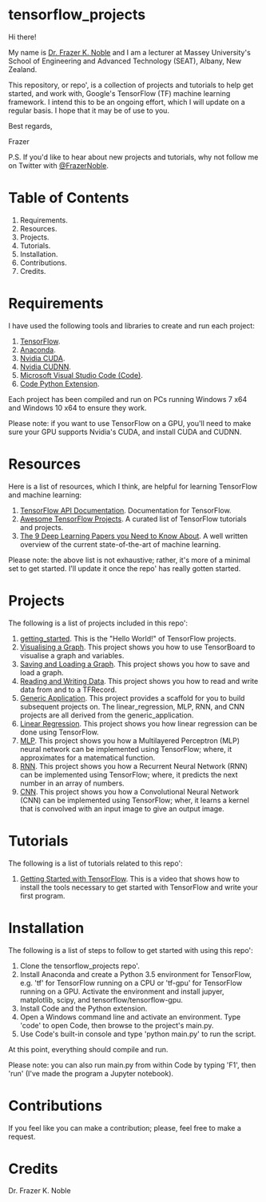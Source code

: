 # tensorflow_projects

Hi there!

My name is [Dr. Frazer K. Noble]() and I am a lecturer at Massey University's School of Engineering and Advanced Technology (SEAT), Albany, New Zealand.

This repository, or repo', is a collection of projects and tutorials to help get started, and work with, Google's TensorFlow (TF) machine learning framework. I intend this to be an ongoing effort, which I will update on a regular basis. I hope that it may be of use to you.

Best regards,

Frazer

P.S. If you'd like to hear about new projects and tutorials, why not follow me on Twitter with [@FrazerNoble](https://twitter.com/FrazerNoble).

# Table of Contents

1. Requirements.
1. Resources.
1. Projects.
1. Tutorials.
1. Installation.
1. Contributions.
1. Credits.

# Requirements

I have used the following tools and libraries to create and run each project:

1. [TensorFlow](https://www.tensorflow.org/).
1. [Anaconda](https://www.continuum.io/).
1. [Nvidia CUDA](https://developer.nvidia.com/cuda-zone).
1. [Nvidia CUDNN](https://developer.nvidia.com/cudnn).
1. [Microsoft Visual Studio Code (Code)](https://code.visualstudio.com/).
1. [Code Python Extension](https://marketplace.visualstudio.com/items?itemName=donjayamanne.python).

Each project has been compiled and run on PCs running Windows 7 x64 and Windows 10 x64 to ensure they work.

Please note: if you want to use TensorFlow on a GPU, you'll need to make sure your GPU supports Nvidia's CUDA, and install CUDA and CUDNN.

# Resources

Here is a list of resources, which I think, are helpful for learning TensorFlow and machine learning:

1. [TensorFlow API Documentation](https://www.tensorflow.org/api_docs/). Documentation for TensorFlow.
1. [Awesome TensorFlow Projects](https://github.com/jtoy/awesome-tensorflow). A curated list of TensorFlow tutorials and projects.
1. [The 9 Deep Learning Papers you Need to Know About](https://adeshpande3.github.io/adeshpande3.github.io/The-9-Deep-Learning-Papers-You-Need-To-Know-About.html). A well written overview of the current state-of-the-art of machine learning.

Please note: the above list is not exhaustive; rather, it's more of a minimal set to get started. I'll update it once the repo' has really gotten started.

# Projects

The following is a list of projects included in this repo':

1. [getting_started](https://github.com/FKNoble/tensorflow_projects/tree/master/getting_started). This is the "Hello World!" of TensorFlow projects.
1. [Visualising a Graph](https://github.com/FKNoble/tensorflow_projects/tree/master/visualising_a_graph). This project shows you how to use TensorBoard to visualise a graph and variables.
1. [Saving and Loading a Graph](https://github.com/FKNoble/tensorflow_projects/tree/master/saving_and_loading_a_graph). This project shows you how to save and load a graph.
1. [Reading and Writing Data](https://github.com/FKNoble/tensorflow_projects/tree/master/reading_and_writing_data). This project shows you how to read and write data from and to a TFRecord. 
1. [Generic Application](). This project provides a scaffold for you to build subsequent projects on. The linear_regression, MLP, RNN, and CNN projects are all derived from the generic_application.
1. [Linear Regression](). This project shows you how linear regression can be done using TensorFlow.
1. [MLP](https://github.com/FKNoble/tensorflow_projects/tree/master/MLP). This project shows you how a Multilayered Perceptron (MLP) neural network can be implemented using TensorFlow; where, it approximates for a matematical function.
1. [RNN](https://github.com/FKNoble/tensorflow_projects/tree/master/RNN). This project shows you how a Recurrent Neural Network (RNN) can be implemented using TensorFlow; where, it predicts the next number in an array of numbers.
1. [CNN](https://github.com/FKNoble/tensorflow_projects/tree/master/CNN). This project shows you how a Convolutional Neural Network (CNN) can be implemented using TensorFlow; wher, it learns a kernel that is convolved with an input image to give an output image.

# Tutorials

The following is a list of tutorials related to this repo':

1. [Getting Started with TensorFlow](https://www.youtube.com/watch?v=Q-FF_0NAT3s). This is a video that shows how to install the tools necessary to get started with TensorFlow and write your first program.

# Installation

The following is a list of steps to follow to get started with using this repo':

1. Clone the tensorflow_projects repo'.
1. Install Anaconda and create a Python 3.5 environment for TensorFlow, e.g. 'tf' for TensorFlow running on a CPU or 'tf-gpu' for TensorFlow running on a GPU. Activate the environment and install jupyer, matplotlib, scipy, and tensorflow/tensorflow-gpu.
1. Install Code and the Python extension. 
1. Open a Windows command line and activate an environment. Type 'code' to open Code, then browse to the project's main.py.
1. Use Code's built-in console and type 'python main.py' to run the script.

At this point, everything should compile and run.

Please note: you can also run main.py from within Code by typing 'F1', then 'run' (I've made the program a Jupyter notebook).

# Contributions

If you feel like you can make a contribution; please, feel free to make a request.

# Credits

Dr. Frazer K. Noble
